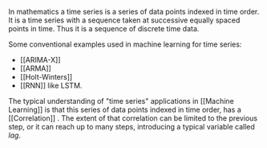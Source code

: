 In mathematics a time series is a series of data points indexed in time order. It is a time series with a sequence taken at successive equally spaced points in time. Thus it is a sequence of discrete time data.

Some conventional examples used in machine learning for time series:

- [[ARIMA-X]]
- [[ARMA]]
- [[Holt-Winters]] 
- [[RNN]] like LSTM.

The typical understanding of "time series" applications in [[Machine Learning]] is that this series of data points indexed in time order, has a [[Correlation]] . The extent of that correlation can be limited to the previous step, or it can reach up to many steps, introducing a typical variable called *lag*.